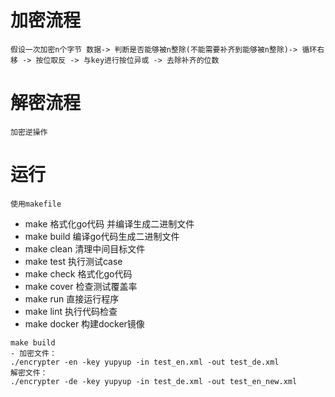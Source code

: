# 加密流程
`假设一次加密n个字节
数据-> 判断是否能够被n整除(不能需要补齐到能够被n整除)-> 循环右移 -> 按位取反 -> 与key进行按位异或 -> 去除补齐的位数`

# 解密流程
`加密逆操作`


# 运行
`使用makefile`
- make 格式化go代码 并编译生成二进制文件
- make build 编译go代码生成二进制文件
- make clean 清理中间目标文件
- make test 执行测试case
- make check 格式化go代码
- make cover 检查测试覆盖率
- make run 直接运行程序
- make lint 执行代码检查
- make docker 构建docker镜像

````
make build
- 加密文件：
./encrypter -en -key yupyup -in test_en.xml -out test_de.xml
解密文件：
./encrypter -de -key yupyup -in test_de.xml -out test_en_new.xml

